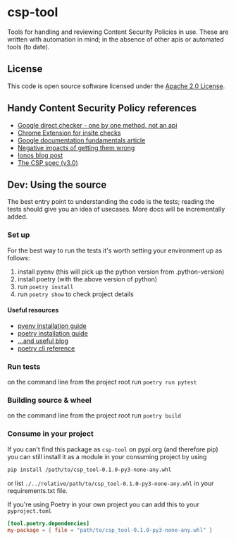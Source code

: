
# csp-tool

Tools for handling and reviewing Content Security Policies in use. These are
written with automation in mind; in the absence of other apis or automated tools
(to date).

## License

This code is open source software licensed under the [Apache 2.0 License]("http://www.apache.org/licenses/LICENSE-2.0.html").

## Handy Content Security Policy references

- [Google direct checker - one by one method, not an api](https://csp-evaluator.withgoogle.com/)
- [Chrome Extension for insite checks](https://chrome.google.com/webstore/detail/csp-evaluator/fjohamlofnakbnbfjkohkbdigoodcejf?hl=en)
- [Google documentation fundamentals article](https://developers.google.com/web/fundamentals/security/csp)
- [Negative impacts of getting them wrong](https://www.netsparker.com/blog/web-security/negative-impact-incorrect-csp-implementations/)
- [Ionos blog post](https://www.ionos.co.uk/digitalguide/server/security/content-security-policy-how-websites-are-becoming-safer/)
- [The CSP spec (v3.0)](https://www.w3.org/TR/CSP3/)

## Dev: Using the source

The best entry point to understanding the code is the tests; reading the tests
should give you an idea of usecases. More docs will be incrementally added.

### Set up

For the best way to run the tests it's worth setting your environment up as
follows:

1) install pyenv (this will pick up the python version from .python-version)
2) install poetry (with the above version of python)
3) run `poetry install`
4) run `poetry show` to check project details

#### Useful resources

- [pyenv installation guide](https://github.com/pyenv/pyenv)
- [poetry installation guide](https://python-poetry.org/docs/#system-requirements)
- [...and useful blog](https://blog.jayway.com/2019/12/28/pyenv-poetry-saviours-in-the-python-chaos/)
- [poetry cli reference](https://python-poetry.org/docs/cli/)

### Run tests

on the command line from the project root run `poetry run pytest`

### Building source & wheel

on the command line from the project root run `poetry build`

### Consume in your project

If you can't find this package as `csp-tool` on pypi.org (and therefore pip) you
can still install it as a module in your consuming project by using

```bash
pip install /path/to/csp_tool-0.1.0-py3-none-any.whl
```

or list `./../relative/path/to/csp_tool-0.1.0-py3-none-any.whl` in your
requirements.txt file.

If you're using Poetry in your own project you can add this to your
`pyproject.toml`

```toml
[tool.poetry.dependencies]
my-package = { file = "path/to/csp_tool-0.1.0-py3-none-any.whl" }
```
